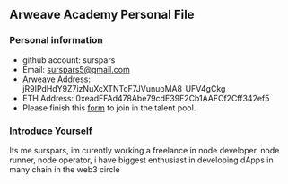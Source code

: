## Arweave Academy Personal File

### Personal information

- github account: surspars
- Email: surspars5@gmail.com
- Arweave Address: jR9IPdHdY9Z7izNuXcXTNTcF7JVunuoMA8_UFV4gCkg
- ETH Address: 0xeadFFAd478Abe79cdE39F2Cb1AAFCf2Cff342ef5
- Please finish this [form](https://docs.google.com/forms/d/e/1FAIpQLSfWA5fIIcBgmRppm3jNz5vmf9Mai_QMVil-2pO4r7YKn_Zhtw/viewform?usp=sf_link) to join in the talent pool.

### Introduce Yourself
 Its me surspars, im curently working a freelance in node developer, node runner, node operator, i have biggest enthusiast in developing dApps in many chain in the web3 circle